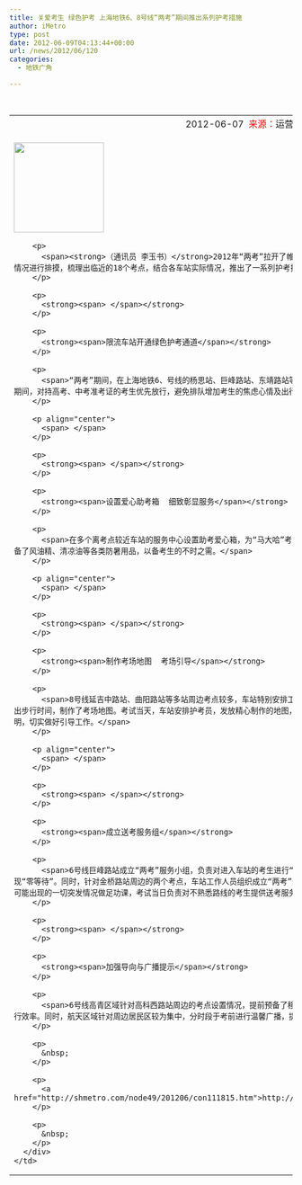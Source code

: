 ```yaml
---
title: 关爱考生 绿色护考 上海地铁6、8号线“两考”期间推出系列护考措施
author: iMetro
type: post
date: 2012-06-09T04:13:44+00:00
url: /news/2012/06/120
categories:
  - 地铁广角

---
```

&nbsp;

<table width="100%" border="0" cellspacing="0" cellpadding="0">
  <tr>
    <td align="center">
      2012-06-07  <span style="color: red;">来源：</span>运营四公司
    </td>
  </tr>
  
  <tr>
    <td>
      <div>
        <p>
          <img class="alignnone" title="1" src="http://www.cool80.com/up_files/image/2009-7-18/shanghaiditie.jpg" alt="" width="160" height="160" />
        </p>
        
        <p>
          <span><strong>（通讯员 李玉书）</strong>2012年“两考”拉开了帷幕，上海地铁第四运营有限公司对所辖6、8号线车站周边情况进行排摸，梳理出临近的18个考点，结合各车站实际情况，推出了一系列护考措施，为莘莘学子助一臂之力。</span>
        </p>
        
        <p>
          <strong><span> </span></strong>
        </p>
        
        <p>
          <strong><span>限流车站开通绿色护考通道</span></strong>
        </p>
        
        <p>
          <span>“两考”期间，在上海地铁6、号线的杨思站、巨峰路站、东靖路站等多座限流车站，设置“绿色护考”温馨提示牌。早高峰限流期间，对持高考、中考准考证的考生优先放行，避免排队增加考生的焦虑心情及出行时间，确保顺畅出行。</span>
        </p>
        
        <p align="center">
          <span> </span>
        </p>
        
        <p>
          <strong><span> </span></strong>
        </p>
        
        <p>
          <strong><span>设置爱心助考箱  细致彰显服务</span></strong>
        </p>
        
        <p>
          <span>在多个离考点较近车站的服务中心设置助考爱心箱，为“马大哈”考生免费提供橡皮、水笔、2B铅笔、直尺等文具，同时还准备了风油精、清凉油等各类防暑用品，以备考生的不时之需。</span>
        </p>
        
        <p align="center">
          <span> </span>
        </p>
        
        <p>
          <strong><span> </span></strong>
        </p>
        
        <p>
          <strong><span>制作考场地图  考场引导</span></strong>
        </p>
        
        <p>
          <span>8号线延吉中路站、曲阳路站等多站周边考点较多，车站特别安排工作人员从车站到考场实地走了一遍，找出最优路径并估算出步行时间，制作了考场地图。考试当天，车站安排护考员，发放精心制作的地图，为考生提供从车站步行至考点的路径及估算时间、路况说明，切实做好引导工作。</span>
        </p>
        
        <p align="center">
          <span> </span>
        </p>
        
        <p>
          <strong><span> </span></strong>
        </p>
        
        <p>
          <strong><span>成立送考服务组</span></strong>
        </p>
        
        <p>
          <span>6号线巨峰路站成立“两考”服务小组，负责对进入车站的考生进行“站”到“车”的全程送考服务，确保考生在进站过程中实现“零等待”。同时，针对金桥路站周边的两个考点，车站工作人员组织成立“两考”送考组，事先对考点路线、周围环境熟悉了解，就送考途中可能出现的一切突发情况做足功课，考试当日负责对不熟悉路线的考生提供送考服务，将大爱传递进行到底。</span>
        </p>
        
        <p>
          <strong><span> </span></strong>
        </p>
        
        <p>
          <strong><span>加强导向与广播提示</span></strong>
        </p>
        
        <p>
          <span>6号线高青区域针对高科西路站周边的考点设置情况，提前预备了移动导向标识，给前往学校的考生们指明道路，提高考生出行效率。同时，航天区域针对周边居民区较为集中，分时段于考前进行温馨广播，提醒考生“勿忘带准考证”。</span>
        </p>
        
        <p>
          &nbsp;
        </p>
        
        <p>
          <a href="http://shmetro.com/node49/201206/con111815.htm">http://shmetro.com/node49/201206/con111815.htm</a>
        </p>
        
        <p>
          &nbsp;
        </p>
      </div>
    </td>
  </tr>
</table>